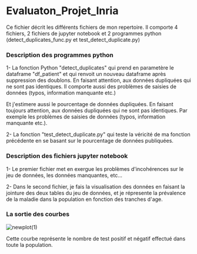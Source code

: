 # Evaluaton_Projet_Inria

Ce fichier décrit les différents fichiers de mon repertoire.
Il comporte 4 fichiers, 2 fichiers de jupyter notebook et 2 programmes python (detect_duplicates_func.py et test_detect_duplicate.py)


### Description des programmes python 

1- La fonction Python "detect_duplicates" qui prend en parametère le dataframe "df_patient" et qui renvoit un nouveau dataframe 
après suppression des doublons. En faisant attention, aux données dupliquées qui ne sont pas identiques. Il comporte aussi 
des problèmes de saisies de données (typos, information manquante etc.)

Et j'estimere aussi le pourcentage de données dupliquées. En faisant toujours attention, aux données dupliquées qui ne sont pas identiques. 
Par exemple les problèmes de saisies de données (typos, information manquante etc.).

2- La fonction "test_detect_duplicate.py" qui teste la véricité de ma fonction précédente en se basant sur le pourcentage de données publiquées.


### Description des fichiers jupyter notebook

1- Le premier fichier met en exergue les problèmes d'incohérences sur le jeu de données, les données manquantes, etc...

2- Dans le second fichier, je fais la visualisation des données en faisant la jointure des deux tables du jeu de données, 
et je répresente la prévalence de la maladie dans la population en fonction des tranches d'age.

### La sortie des courbes 

![newplot(1)](https://user-images.githubusercontent.com/58962159/91657439-3232d000-eac1-11ea-946e-056fd580539b.png)

Cette courbe représente le nombre de test positif et négatif effectué dans toute la population.
